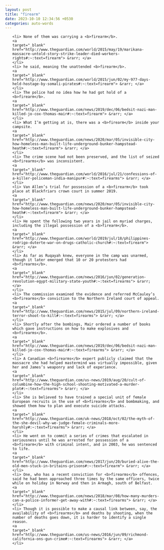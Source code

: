 ```yaml
---
layout: post
title: "firearm"
date: 2023-10-10 12:34:56 +0530
categories: auto-words
---
```

<ol>

    <li> None of them was carrying a <b>firearm</b>.
    <a 
    target="_blank" 
    href="http://www.theguardian.com/world/2015/may/19/marikana-massacre-untold-story-strike-leader-died-workers-rights#:~:text=firearm"> &rarr; </a>
    </li>
    <li> he said, meaning the unattended <b>firearm</b>.
    <a 
    target="_blank" 
    href="http://www.theguardian.com/world/2015/jun/02/my-977-days-held-hostage-by-somali-pirates#:~:text=firearm"> &rarr; </a>
    </li>
    <li> The police had no idea how he had got hold of a <b>firearm</b>.
    <a 
    target="_blank" 
    href="http://www.theguardian.com/news/2019/dec/06/bedsit-nazi-man-killed-jo-cox-thomas-mair#:~:text=firearm"> &rarr; </a>
    </li>
    <li> What I’m getting at is, there was a <b>firearm</b> inside your campsite.
    <a 
    target="_blank" 
    href="http://www.theguardian.com/news/2020/mar/05/invisible-city-how-homeless-man-built-life-underground-bunker-hampstead-heath#:~:text=firearm"> &rarr; </a>
    </li>
    <li> The crime scene had not been preserved, and the list of seized <b>firearms</b> was inconsistent.
    <a 
    target="_blank" 
    href="http://www.theguardian.com/world/2016/jul/21/confessions-of-a-killer-policeman-india-manipur#:~:text=firearms"> &rarr; </a>
    </li>
    <li> Van Allen’s trial for possession of a <b>firearm</b> took place at Blackfriars crown court in summer 2019.
    <a 
    target="_blank" 
    href="http://www.theguardian.com/news/2020/mar/05/invisible-city-how-homeless-man-built-life-underground-bunker-hampstead-heath#:~:text=firearm"> &rarr; </a>
    </li>
    <li> He spent the following two years in jail on myriad charges, including the illegal possession of a <b>firearm</b>.
    <a 
    target="_blank" 
    href="http://www.theguardian.com/world/2019/jul/18/philippines-rodrigo-duterte-war-on-drugs-catholic-church#:~:text=firearm"> &rarr; </a>
    </li>
    <li> As far as Ruqayah knew, everyone in the camp was unarmed, though it later emerged that 10 or 20 protesters had <b>firearms</b>.
    <a 
    target="_blank" 
    href="http://www.theguardian.com/news/2016/jun/02/generation-revolution-egypt-military-state-youth#:~:text=firearms"> &rarr; </a>
    </li>
    <li> The commission examined the evidence and referred McCauley’s <b>firearms</b> conviction to the Northern Ireland court of appeal.
    <a 
    target="_blank" 
    href="http://www.theguardian.com/news/2015/jul/09/northern-ireland-terror-shoot-to-kill#:~:text=firearms"> &rarr; </a>
    </li>
    <li> Shortly after the bombings, Mair ordered a number of books which gave instructions on how to make explosives and <b>firearms</b>.
    <a 
    target="_blank" 
    href="http://www.theguardian.com/news/2019/dec/06/bedsit-nazi-man-killed-jo-cox-thomas-mair#:~:text=firearms"> &rarr; </a>
    </li>
    <li> A Canadian <b>firearms</b> expert publicly claimed that the massacre she had helped mastermind was virtually impossible, given her and James’s weaponry and lack of experience.
    <a 
    target="_blank" 
    href="http://www.theguardian.com/us-news/2019/aug/20/cult-of-columbine-how-the-high-school-shooting-motivated-a-murder-plot#:~:text=firearms"> &rarr; </a>
    </li>
    <li> She is believed to have trained a special unit of female European recruits in the use of <b>firearms</b> and bombmaking, and showed them how to plan and execute suicide attacks.
    <a 
    target="_blank" 
    href="http://www.theguardian.com/uk-news/2018/oct/02/the-myth-of-the-she-devil-why-we-judge-female-criminals-more-harshly#:~:text=firearms"> &rarr; </a>
    </li>
    <li> He went on to commit a series of crimes that escalated in seriousness until he was arrested for possession of a <b>firearm</b> with criminal intent, and in 2003, he was sentenced to life.
    <a 
    target="_blank" 
    href="http://www.theguardian.com/news/2017/jun/20/buried-alive-the-old-men-stuck-in-britains-prisons#:~:text=firearm"> &rarr; </a>
    </li>
    <li> One, who has a recent conviction for <b>firearms</b> offences, said he had been approached three times by the same officers, twice while on holiday in Norway and then in Armagh, south of Belfast.
    <a 
    target="_blank" 
    href="http://www.theguardian.com/news/2018/mar/08/how-many-murders-can-a-police-informer-get-away-with#:~:text=firearms"> &rarr; </a>
    </li>
    <li> Though it is possible to make a causal link between, say, the availability of <b>firearms</b> and deaths by shooting, when the number of deaths goes down, it is harder to identify a single reason.
    <a 
    target="_blank" 
    href="http://www.theguardian.com/us-news/2016/jun/09/richmond-california-ons-gun-crime#:~:text=firearms"> &rarr; </a>
    </li>